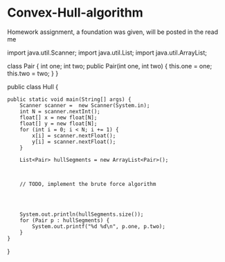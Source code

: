 # Convex-Hull-algorithm
Homework assignment, a foundation was given, will be posted in the read me


import java.util.Scanner;
import java.util.List;
import java.util.ArrayList;


class Pair {
    int one;
    int two;
    public Pair(int one, int two) {
        this.one = one; this.two = two;
    }
}

public class Hull {

    public static void main(String[] args) {
        Scanner scanner =  new Scanner(System.in);
        int N = scanner.nextInt();
        float[] x = new float[N];
        float[] y = new float[N];
        for (int i = 0; i < N; i += 1) {
            x[i] = scanner.nextFloat();
            y[i] = scanner.nextFloat();
        }

        List<Pair> hullSegments = new ArrayList<Pair>();



        // TODO, implement the brute force algorithm




        System.out.println(hullSegments.size());
        for (Pair p : hullSegments) {
            System.out.printf("%d %d\n", p.one, p.two);
        }
    }




}
